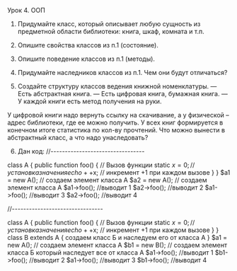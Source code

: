 Урок 4. ООП
1. Придумайте класс, который описывает любую сущность из предметной области библиотеки: книга, шкаф, комната и т.п.

2. Опишите свойства классов из п.1 (состояние).

3. Опишите поведение классов из п.1 (методы).

4. Придумайте наследников классов из п.1. Чем они будут отличаться?

5. Создайте структуру классов ведения книжной номенклатуры.
   — Есть абстрактная книга.
   — Есть цифровая книга, бумажная книга.
   — У каждой книги есть метод получения на руки.

У цифровой книги надо вернуть ссылку на скачивание, а у физической – адрес библиотеки, где ее можно получить. У всех книг формируется в конечном итоге статистика по кол-ву прочтений.
Что можно вынести в абстрактный класс, а что надо унаследовать?

6. Дан код:
//---------------------------------

class A {
public function foo() { // Вызов функции
static $x = 0; // установка значения
echo ++$x; // инкремент +1 при каждом вызове
}
}
$a1 = new A(); // создаем элемент класса А
$a2 = new A(); // создаем элемент класса А
$a1->foo(); //выводит 1
$a2->foo(); //выводит 2
$a1->foo(); //выводит 3
$a2->foo(); //выводит 4


//--------------------------------

class A {
public function foo() { // Вызов функции
static $x = 0; // установка значения
echo ++$x; // инкремент +1 при каждом вызове
}
}
class B extends A { создаем класс Б и наследуем его от класса А
}
$a1 = new A(); // создаем элемент класса А
$b1 = new B(); // создаем элемент класса Б который наследует все от класса А
$a1->foo(); //выводит 1
$b1->foo(); //выводит 2
$a1->foo(); //выводит 3
$b1->foo(); //выводит 4


